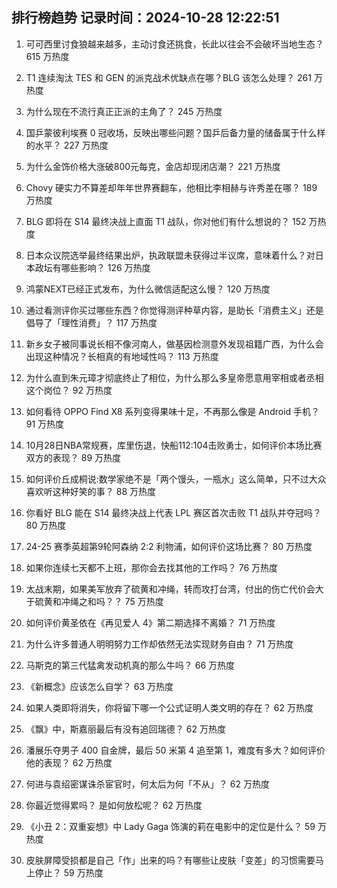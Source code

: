 
## 排行榜趋势 记录时间：2024-10-28 12:22:51
  
  1. 可可西里讨食狼越来越多，主动讨食还挑食，长此以往会不会破坏当地生态？ 615 万热度
    
  2. T1 连续淘汰 TES 和 GEN 的派克战术优缺点在哪？BLG 该怎么处理？ 261 万热度
    
  3. 为什么现在不流行真正正派的主角了？ 245 万热度
    
  4. 国乒蒙彼利埃赛 0 冠收场，反映出哪些问题？国乒后备力量的储备属于什么样的水平？ 227 万热度
    
  5. 为什么金饰价格大涨破800元每克，金店却现闭店潮？ 221 万热度
    
  6. Chovy 硬实力不算差却年年世界赛翻车，他相比李相赫与许秀差在哪？ 189 万热度
    
  7. BLG 即将在 S14 最终决战上直面 T1 战队，你对他们有什么想说的？ 152 万热度
    
  8. 日本众议院选举最终结果出炉，执政联盟未获得过半议席，意味着什么？对日本政坛有哪些影响？ 126 万热度
    
  9. 鸿蒙NEXT已经正式发布，为什么微信适配这么慢？ 120 万热度
    
  10. 通过看测评你买过哪些东西？你觉得测评种草内容，是助长「消费主义」还是倡导了「理性消费」？ 117 万热度
    
  11. 新乡女子被同事说长相不像河南人，做基因检测意外发现祖籍广西，为什么会出现这种情况？长相真的有地域性吗？ 113 万热度
    
  12. 为什么直到朱元璋才彻底终止了相位，为什么那么多皇帝愿意用宰相或者丞相这个岗位？ 92 万热度
    
  13. 如何看待 OPPO Find X8 系列变得果味十足，不再那么像是 Android 手机？ 91 万热度
    
  14. 10月28日NBA常规赛，库里伤退，快船112:104击败勇士，如何评价本场比赛双方的表现？ 89 万热度
    
  15. 如何评价丘成桐说:数学家绝不是「两个馒头，一瓶水」这么简单，只不过大众喜欢听这种好笑的事？ 88 万热度
    
  16. 你看好 BLG 能在 S14 最终决战上代表 LPL 赛区首次击败 T1 战队并夺冠吗？ 80 万热度
    
  17. 24-25 赛季英超第9轮阿森纳 2:2 利物浦，如何评价这场比赛？ 80 万热度
    
  18. 如果你连续七天都不上班，那你会去找其他的工作吗？ 76 万热度
    
  19. 太战末期，如果美军放弃了硫黄和冲绳，转而攻打台湾，付出的伤亡代价会大于硫黄和冲绳之和吗？？ 75 万热度
    
  20. 如何评价黄圣依在《再见爱人 4》第二期选择不离婚？ 71 万热度
    
  21. 为什么许多普通人明明努力工作却依然无法实现财务自由？ 71 万热度
    
  22. 马斯克的第三代猛禽发动机真的那么牛吗？ 66 万热度
    
  23. 《新概念》应该怎么自学？ 63 万热度
    
  24. 如果人类即将消失，你将留下哪一个公式证明人类文明的存在？ 62 万热度
    
  25. 《飘》中，斯嘉丽最后有没有追回瑞德？ 62 万热度
    
  26. 潘展乐夺男子 400 自金牌，最后 50 米第 4 追至第 1，难度有多大？如何评价他的表现？ 62 万热度
    
  27. 何进与袁绍密谋诛杀宦官时，何太后为何「不从」？ 62 万热度
    
  28. 你最近觉得累吗？ 是如何放松呢？ 62 万热度
    
  29. 《小丑 2：双重妄想》中 Lady Gaga 饰演的莉在电影中的定位是什么？ 59 万热度
    
  30. 皮肤屏障受损都是自己「作」出来的吗？有哪些让皮肤「变差」的习惯需要马上停止？ 59 万热度
    